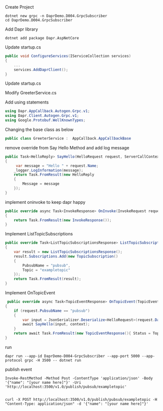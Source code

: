 
Create Project
```
dotnet new grpc -n DaprDemo.D004.GrpcSubscriber
cd DaprDemo.D004.GrpcSubscriber
```

Add Dapr library

```
dotnet add package Dapr.AspNetCore 
```

Update startup.cs

```csharp
public void ConfigureServices(IServiceCollection services)
{
    ...
    services.AddDaprClient();
}
```

Update startup.cs

Modify GreeterService.cs 

Add using statements
```csharp
using Dapr.AppCallback.Autogen.Grpc.v1;
using Dapr.Client.Autogen.Grpc.v1;
using Google.Protobuf.WellKnownTypes;
```

Changing the base class as below

```csharp
public class GreeterService :  AppCallback.AppCallbackBase
```

remove override from Say Hello Method and add log message
```csharp
public Task<HelloReply> SayHello(HelloRequest request, ServerCallContext context)
{
     var message = "Hello " + request.Name;
    _logger.LogInformation(message);
    return Task.FromResult(new HelloReply
    {
        Message = message
    });
}
```
implement oninvoke to keep dapr happy
```csharp
public override async Task<InvokeResponse> OnInvoke(InvokeRequest request, ServerCallContext context)
{
    return Task.FromResult(new InvokeResponse());
}
```

Implement ListTopicSubscriptions 
```csharp
public override Task<ListTopicSubscriptionsResponse> ListTopicSubscriptions(Empty request, ServerCallContext context)
{    
    var result = new ListTopicSubscriptionsResponse();        
    result.Subscriptions.Add(new TopicSubscription()
    {
        PubsubName = "pubsub",
        Topic = "exampletopic"
    });
    return Task.FromResult(result);
}
```

Implement OnTopicEvent
```csharp
 public override async Task<TopicEventResponse> OnTopicEvent(TopicEventRequest request, ServerCallContext context)
{
    if (request.PubsubName == "pubsub")
    {          
        var input = JsonSerializer.Deserialize<HelloRequest>(request.Data.ToStringUtf8(), new JsonSerializerOptions { PropertyNamingPolicy = JsonNamingPolicy.CamelCase });
        await SayHello(input, context);
    }
    return await Task.FromResult(new TopicEventResponse(){ Status = TopicEventResponse.Types.TopicEventResponseStatus.Success});            
}
```

run
```
dapr run --app-id DaprDemo-D004-GrpcSubscriber --app-port 5000 --app-protocol grpc -H 3500 -- dotnet run
```

publish event
```
Invoke-RestMethod -Method Post -ContentType 'application/json' -Body '{"name": "[your name here]"}' -Uri 'http://localhost:3500/v1.0/publish/pubsub/exampletopic'


curl -X POST http://localhost:3500/v1.0/publish/pubsub/exampletopic -H "Content-Type: application/json" -d '{"name": "[your name here]"}'

```